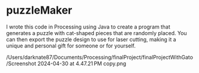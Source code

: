 # puzzleMaker

I wrote this code in Processing using Java to create a program that generates a puzzle with cat-shaped pieces that are randomly placed. You can then export the puzzle design to use for laser cutting, making it a unique and personal gift for someone or for yourself.



/Users/darknate87/Documents/Processing/finalProject/finalProjectWithGato/Screenshot 2024-04-30 at 4.47.21 PM copy.png
